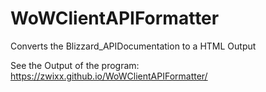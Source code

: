 # WoWClientAPIFormatter
Converts the Blizzard_APIDocumentation to a HTML Output

See the Output of the program: https://zwixx.github.io/WoWClientAPIFormatter/
